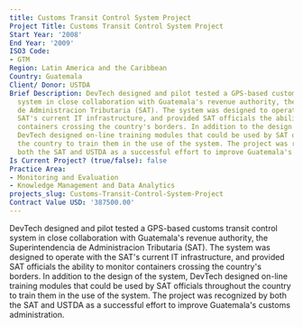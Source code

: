 ```yaml
---
title: Customs Transit Control System Project
Project Title: Customs Transit Control System Project
Start Year: '2008'
End Year: '2009'
ISO3 Code:
- GTM
Region: Latin America and the Caribbean
Country: Guatemala
Client/ Donor: USTDA
Brief Description: DevTech designed and pilot tested a GPS-based customs transit control
  system in close collaboration with Guatemala's revenue authority, the Superintendencia
  de Administracion Tributaria (SAT). The system was designed to operate with the
  SAT's current IT infrastructure, and provided SAT officials the ability to monitor
  containers crossing the country's borders. In addition to the design of the system,
  DevTech designed on-line training modules that could be used by SAT officials throughout
  the country to train them in the use of the system. The project was recognized by
  both the SAT and USTDA as a successful effort to improve Guatemala's customs administration.
Is Current Project? (true/false): false
Practice Area:
- Monitoring and Evaluation
- Knowledge Management and Data Analytics
projects_slug: Customs-Transit-Control-System-Project
Contract Value USD: '387500.00'
---
```


DevTech designed and pilot tested a GPS-based customs transit control system in close collaboration with Guatemala's revenue authority, the Superintendencia de Administracion Tributaria (SAT). The system was designed to operate with the SAT's current IT infrastructure, and provided SAT officials the ability to monitor containers crossing the country's borders. In addition to the design of the system, DevTech designed on-line training modules that could be used by SAT officials throughout the country to train them in the use of the system. The project was recognized by both the SAT and USTDA as a successful effort to improve Guatemala's customs administration.
